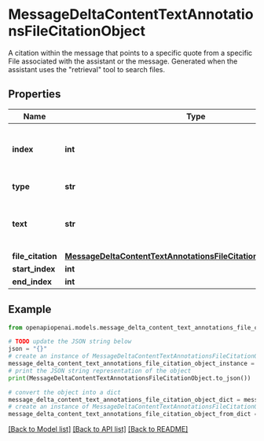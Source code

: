 # MessageDeltaContentTextAnnotationsFileCitationObject

A citation within the message that points to a specific quote from a specific File associated with the assistant or the message. Generated when the assistant uses the \"retrieval\" tool to search files.

## Properties

Name | Type | Description | Notes
------------ | ------------- | ------------- | -------------
**index** | **int** | The index of the annotation in the text content part. | 
**type** | **str** | Always &#x60;file_citation&#x60;. | 
**text** | **str** | The text in the message content that needs to be replaced. | [optional] 
**file_citation** | [**MessageDeltaContentTextAnnotationsFileCitationObjectFileCitation**](MessageDeltaContentTextAnnotationsFileCitationObjectFileCitation.md) |  | [optional] 
**start_index** | **int** |  | [optional] 
**end_index** | **int** |  | [optional] 

## Example

```python
from openapiopenai.models.message_delta_content_text_annotations_file_citation_object import MessageDeltaContentTextAnnotationsFileCitationObject

# TODO update the JSON string below
json = "{}"
# create an instance of MessageDeltaContentTextAnnotationsFileCitationObject from a JSON string
message_delta_content_text_annotations_file_citation_object_instance = MessageDeltaContentTextAnnotationsFileCitationObject.from_json(json)
# print the JSON string representation of the object
print(MessageDeltaContentTextAnnotationsFileCitationObject.to_json())

# convert the object into a dict
message_delta_content_text_annotations_file_citation_object_dict = message_delta_content_text_annotations_file_citation_object_instance.to_dict()
# create an instance of MessageDeltaContentTextAnnotationsFileCitationObject from a dict
message_delta_content_text_annotations_file_citation_object_from_dict = MessageDeltaContentTextAnnotationsFileCitationObject.from_dict(message_delta_content_text_annotations_file_citation_object_dict)
```
[[Back to Model list]](../README.md#documentation-for-models) [[Back to API list]](../README.md#documentation-for-api-endpoints) [[Back to README]](../README.md)


